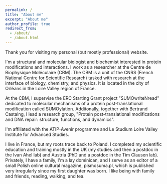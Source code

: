 ```yaml
---
permalink: /
title: "About me"
excerpt: "About me"
author_profile: true
redirect_from: 
  - /about/
  - /about.html
---
```


Thank you for visiting my personal (but mostly professional) website.

I'm a structural and molecular biologist and biochemist interested in protein modifications and interactions. I work as a researcher at the Centre de Biophysique Moléculaire (CBM). The CBM is a unit of the CNRS (French National Centre for Scientific Research) tasked with research at the interface of biology, chemistry, and physics. It is located in the city of Orléans in the Loire Valley region of France.

At the CBM, I supervise the ERC Starting Grant project "SUMOwriteNread" dedicated to molecular mechanisms of a protein post-translational modification called SUMOylation. Additonally, together with Bertrand Castaing, I lead a research group, "Protein post-translational modifications and DNA repair: structure, functions, and dynamics".

I'm affiliated with the ATIP-Avenir programme and Le Studium Loire Valley Institute for Advanced Studies.

I live in France, but my roots trace back to Poland. I completed my scientific education and training mostly in the UK (my studies and then a postdoc in the Ivan Ahel lab) and Austria (PhD and a postdoc in the Tim Clausen lab). Privately, I have a family, I'm a lay dominican, and I serve as an editor of a small Polish online cultural magazine, pismosuma.pl, which is published very irregularly since my first daughter was born. I like being with family and friends, reading, walking, and tea.

